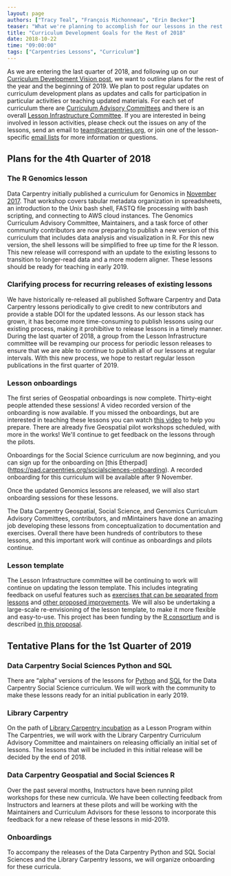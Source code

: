 ```yaml
---
layout: page
authors: ["Tracy Teal", "François Michonneau", "Erin Becker"]
teaser: "What we're planning to accomplish for our lessons in the rest of the year."
title: "Curriculum Development Goals for the Rest of 2018"
date: 2018-10-22
time: "09:00:00"
tags: ["Carpentries Lessons", "Curriculum"]
---
```


As we are entering the last quarter of 2018, and following up on our 
[Curriculum Development Vision post](https://carpentries.org/blog/2018/07/curriculum-vision/), 
we want to outline plans for the rest of the year and the beginning of 2019. 
We plan to post regular updates on curriculum development plans as updates and calls for participation in particular activities or
teaching updated materials. For each set of curriculum there are 
[Curriculum Advisory Committees](https://carpentries.org/community/#curriculum-advisors) and there is an overall 
[Lesson Infrastructure Committee](https://carpentries.org/community/#lesson-infrastructure). If you are interested in being involved in lesson activities, please check out the issues on any of the lessons, send an email to [team@carpentries.org](mailto:team@carpentries.org), or join one of the lesson-specific [email lists](https://carpentries.topicbox.com/groups) for more information or questions.

## Plans for the 4th Quarter of 2018

### The R Genomics lesson

Data Carpentry initially published a curriculum for Genomics in 
[November 2017](https://datacarpentry.org/blog/2017/11/genomics-lesson-release). 
That workshop covers tabular metadata organization in spreadsheets, an introduction to the Unix bash shell, 
FASTQ file processing with bash scripting, and connecting to AWS cloud instances. The Genomics Curriculum Advisory Committee, Maintainers, and a task 
force of other community contributors are now preparing to publish 
a new version of this curriculum that includes data analysis and visualization in R. For this new version, the shell 
lessons will be simplified to free up time for the R lesson. This new release will correspond with an update to the existing 
lessons to transition to longer-read data and a more modern aligner. These lessons should be ready for teaching in early 2019. 

### Clarifying process for recurring releases of existing lessons

We have historically re-released all published Software Carpentry and Data Carpentry lessons periodically to give credit to new 
contributors and provide a stable DOI for the updated lessons. As our lesson stack has grown, it has become more time-consuming 
to publish lessons using our existing process, making it prohibitive to release lessons in a timely manner. During the last quarter 
of 2018, a group from the Lesson Infrastructure committee will be revamping our process for periodic lesson releases to ensure that we are able to continue to publish all of our 
lessons at regular intervals. With this new process, we hope to restart regular lesson publications in the first quarter of 2019. 

### Lesson onboardings

The first series of Geospatial onboardings is now complete. Thirty-eight people attended these sessions! A video recorded version 
of the onboarding is now available. If you missed the onboardings, but are interested in teaching these lessons you can watch [this video](https://www.youtube.com/watch?v=Qtnb_eeHt7E) to help you prepare. There are already five Geospatial pilot workshops scheduled, with more in the works! We'll continue to get feedback on the lessons through the pilots.

Onboardings for the Social Science curriculum are now beginning, and you can sign up for the onboarding on [this Etherpad]
(https://pad.carpentries.org/socialsciences-onboarding). A recorded onboarding for this curriculum will be available after 9 November.

Once the updated Genomics lessons are released, we will also start onboarding sessions
for these lessons.

The Data Carpentry Geospatial, Social Science, and Genomics Curriculum Advisory Committees, contributors, and mMintainers have done an 
amazing job developing these lessons from conceptualization to documentation and exercises. Overall there have been hundreds of 
contributors to these lessons, and this important work will continue as onboardings and pilots continue.

### Lesson template

The Lesson Infrastructure committee will be continuing to work will continue on updating the lesson template. This includes integrating feedback on useful 
features such as [exercises that can be separated from lessons](https://carpentries.org/blog/2018/09/teaching-tip-exercise-discussion/) 
and [other proposed improvements](https://github.com/carpentries/styles/issues). We will also be undertaking a large-scale 
re-envisioning of the lesson template, to make it more flexible and easy-to-use. This project has been funding by the 
[R consortium](https://www.r-consortium.org/) and is described 
[in this proposal](https://github.com/carpentries/2018-r-consortium-lessondown-proposal/blob/master/proposal.Rmd). 

## Tentative Plans for the 1st Quarter of 2019

### Data Carpentry Social Sciences Python and SQL

There are “alpha” versions of the lessons for 
[Python](http://www.datacarpentry.org/python-socialsci/) and 
[SQL](http://www.datacarpentry.org/sql-socialsci/) for the Data Carpentry Social Science curriculum. 
We will work with the community to make these lessons ready for an initial publication in early 2019.

### Library Carpentry

On the path of [Library Carpentry incubation](https://carpentries.org/blog/2018/10/library-carpentry-next-steps/) as a Lesson Program within The Carpentries, 
we will work with the Library Carpentry Curriculum Advisory Committee and maintainers on releasing officially an initial set of lessons. The lessons that will be included in this initial 
release will be decided by the end of 2018. 

### Data Carpentry Geospatial and Social Sciences R

Over the past several months, Instructors have been running pilot workshops for these new curricula. 
We have been collecting feedback from Instructors and learners at these pilots and will be working with the Maintainers and 
Curriculum Advisors for these lessons to incorporate this feedback for a new release of these lessons in mid-2019.

### Onboardings

To accompany the releases of the Data Carpentry Python and SQL Social Sciences and the Library Carpentry lessons, we will 
organize onboarding for these curricula. 
